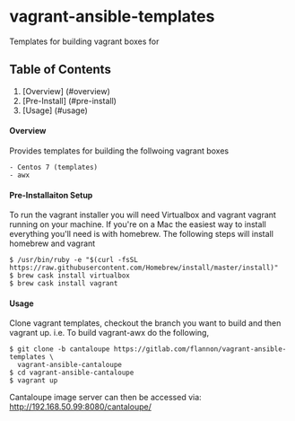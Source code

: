 # vagrant-ansible-templates
Templates for building vagrant boxes for 


## Table of Contents

1. [Overview] (#overview)
2. [Pre-Install] (#pre-install)
3. [Usage] (#usage)


#### Overview

Provides templates for building the follwoing vagrant boxes

    - Centos 7 (templates)
    - awx

#### Pre-Installaiton Setup

To run the vagrant installer you will need Virtualbox and vagrant vagrant running on your machine. If you're on a Mac the easiest way to install everything you'll need is with homebrew.  The following steps will install homebrew and vagrant

    $ /usr/bin/ruby -e "$(curl -fsSL https://raw.githubusercontent.com/Homebrew/install/master/install)"
    $ brew cask install virtualbox
    $ brew cask install vagrant


#### Usage

Clone vagrant templates, checkout the branch you want to build and
then vagrant up. i.e. To build vagrant-awx do the following,

    $ git clone -b cantaloupe https://gitlab.com/flannon/vagrant-ansible-templates \
      vagrant-ansible-cantaloupe
    $ cd vagrant-ansible-cantaloupe
    $ vagrant up


Cantaloupe image server can then be accessed via:
    http://192.168.50.99:8080/cantaloupe/

